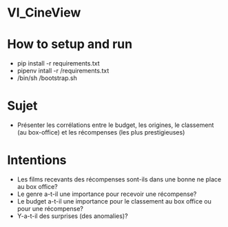 # VI_CineView

# How to setup and run

* pip install -r requirements.txt
* pipenv intall -r /requirements.txt
* /bin/sh /bootstrap.sh

# Sujet

* Présenter les corrélations entre le budget, les origines, le classement 
(au box-office) et les récompenses (les plus prestigieuses)

# Intentions

* Les films recevants des récompenses sont-ils dans une bonne ne place au box office?
* Le genre a-t-il une importance pour recevoir une récompense?
* Le budget a-t-il une importance pour le classement au box office ou pour une récompense?
* Y-a-t-il des surprises (des anomalies)?
